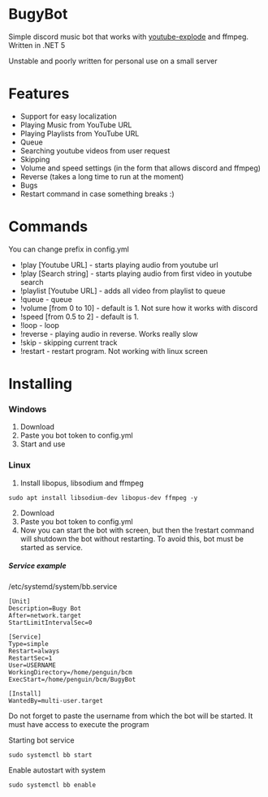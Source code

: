 # BugyBot
Simple discord music bot that works with [youtube-explode](https://github.com/Tyrrrz/YoutubeExplode) and ffmpeg. Written in .NET 5

Unstable and poorly written for personal use on a small server

# Features
* Support for easy localization
* Playing Music from YouTube URL
* Playing Playlists from YouTube URL
* Queue
* Searching youtube videos from user request
* Skipping
* Volume and speed settings (in the form that allows discord and ffmpeg)
* Reverse (takes a long time to run at the moment)
* Bugs
* Restart command in case something breaks :)

# Commands
You can change prefix in config.yml
* !play [Youtube URL] - starts playing audio from youtube url
* !play [Search string] - starts playing audio from first video in youtube search
* !playlist [Youtube URL] - adds all video from playlist to queue
* !queue - queue
* !volume [from 0 to 10] - default is 1. Not sure how it works with discord
* !speed [from 0.5 to 2] - default is 1. 
* !loop - loop
* !reverse - playing audio in reverse. Works really slow
* !skip - skipping current track
* !restart - restart program. Not working with linux screen

# Installing
### Windows
1. Download
2. Paste you bot token to config.yml
3. Start and use

### Linux
1. Install libopus, libsodium and ffmpeg
```
sudo apt install libsodium-dev libopus-dev ffmpeg -y
```
2. Download
3. Paste you bot token to config.yml
4. Now you can start the bot with screen, but then the !restart command will shutdown the bot without restarting.
To avoid this, bot must be started as service.

##### Service example
/etc/systemd/system/bb.service
```
[Unit]
Description=Bugy Bot
After=network.target
StartLimitIntervalSec=0

[Service]
Type=simple
Restart=always
RestartSec=1
User=USERNAME
WorkingDirectory=/home/penguin/bcm
ExecStart=/home/penguin/bcm/BugyBot

[Install]
WantedBy=multi-user.target
```
Do not forget to paste the username from which the bot will be started. It must have access to execute the program 

Starting bot service
```
sudo systemctl bb start
```
Enable autostart with system
```
sudo systemctl bb enable
```
